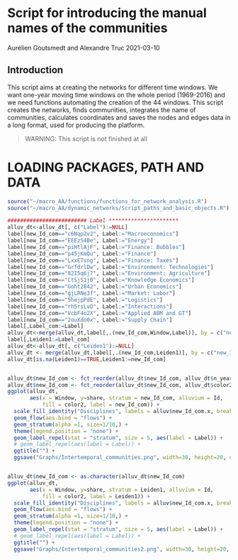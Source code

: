 Script for introducing the manual names of the communities
================
Aurélien Goutsmedt and Alexandre Truc
2021-03-10

## Introduction

This script aims at creating the networks for different time windows. We
want one-year moving time windows on the whole period (1969-2016) and we
need functions automating the creation of the 44 windows. This script
creates the networks, finds communities, integrates the name of
communities, calculates coordinates and saves the nodes and edges data
in a long format, used for producing the platform.

> WARNING: This script is not finished at all

# LOADING PACKAGES, PATH AND DATA

``` r
source("~/macro_AA/functions/functions_for_network_analysis.R")
source("~/macro_AA/dynamic_networks/Script_paths_and_basic_objects.R")

######################### Label **********************
alluv_dt<-alluv_dt[, c("Label"):=NULL]
label[new_Id_com=="c6Nqp2v2", Label:="Macroeconomics"]
label[new_Id_com=="EEEzS4Be", Label:="Energy"]
label[new_Id_com=="piHtlAjF", Label:="Finance: Bubbles"]
label[new_Id_com=="p45jKmQu", Label:="Finance"]
label[new_Id_com=="LxxETsng", Label:="Finance: Taxes"]
label[new_Id_com=="GrfdrlDw", Label:="Environment: Technologies"]
label[new_Id_com=="82I5q6j7", Label:="Environment: Agriculture"]
label[new_Id_com=="CtSjS1j0", Label:="Knowledge Economics"]
label[new_Id_com=="Goht2842", Label:="Urban Economics"]
label[new_Id_com=="gjLRNe3f", Label:="Market: Labor"]
label[new_Id_com=="5hejpPdE", Label:="Logistics"]
label[new_Id_com=="rh5rsLvO", Label:="Interactions"]
label[new_Id_com=="VcbF4o2X", Label:="Applied ABM and GT"]
label[new_Id_com=="2ouXdo0x", Label:="Supply Chain"]
label[,Label_com:=Label]
alluv_dt<-merge(alluv_dt,label[,.(new_Id_com,Window,Label)], by = c("new_Id_com","Window"), all.x = TRUE )
label[,Leiden1:=Label_com]
alluv_dt<-alluv_dt[, c("Leiden1"):=NULL]
alluv_dt <- merge(alluv_dt,label[,.(new_Id_com,Leiden1)], by = c("new_Id_com"), all.x = TRUE )
alluv_dt[is.na(Leiden1)==TRUE,Leiden1:=new_Id_com]


alluv_dt$new_Id_com <- fct_reorder(alluv_dt$new_Id_com, alluv_dt$n_years,min, .desc = FALSE)
alluv_dt$new_Id_com <- fct_reorder(alluv_dt$new_Id_com, alluv_dt$color2,min, .desc = TRUE)
ggplot(alluv_dt,
       aes(x = Window, y=share, stratum = new_Id_com, alluvium = Id,
           fill = color2, label = new_Id_com)) +
  scale_fill_identity("Disciplines", labels = alluv$new_Id_com.x, breaks = alluv$color, guide = "legend") +
  geom_flow(aes.bind = "flows") +
  geom_stratum(alpha =1, size=1/10,) +
  theme(legend.position = "none") +
  geom_label_repel(stat = "stratum", size = 5, aes(label = Label)) +
  # geom_label_repel(aes(label = Label)) +
  ggtitle("") +
  ggsave("Graphs/Intertemporal_communities.png", width=30, height=20, units = "cm")


alluv_dt$new_Id_com <- as.character(alluv_dt$new_Id_com)
ggplot(alluv_dt,
       aes(x = Window, y=share, stratum = Leiden1, alluvium = Id,
           fill = color2, label = Leiden1)) +
  scale_fill_identity("Disciplines", labels = alluv$new_Id_com.x, breaks = alluv$color, guide = "legend") +
  geom_flow(aes.bind = "flows") +
  geom_stratum(alpha =1, size=1/10,) +
  theme(legend.position = "none") +
  geom_label_repel(stat = "stratum", size = 5, aes(label = Label)) +
  # geom_label_repel(aes(label = Label)) +
  ggtitle("") +
  ggsave("Graphs/Intertemporal_communities2.png", width=30, height=20, units = "cm")
```
